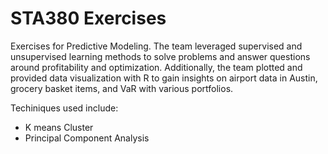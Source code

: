 # STA380 Exercises


Exercises for Predictive Modeling. The team leveraged supervised and unsupervised learning methods to solve problems and answer questions around profitability and optimization. Additionally, the team plotted and provided data visualization with R to gain insights on airport data in Austin, grocery basket items, and VaR with various portfolios.


Techiniques used include:

- K means Cluster
- Principal Component Analysis
